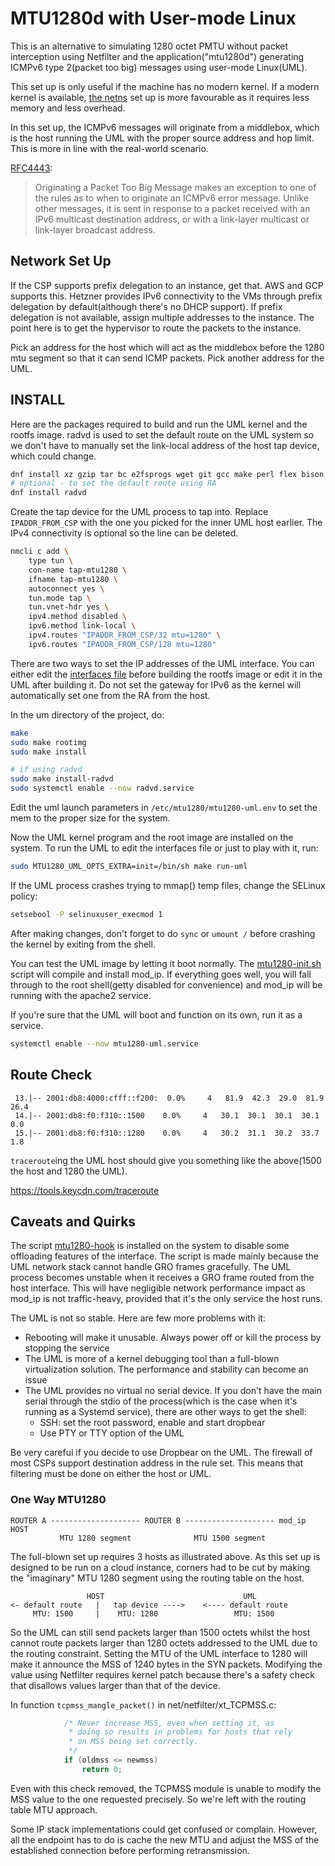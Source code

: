# MTU1280d with User-mode Linux
This is an alternative to simulating 1280 octet PMTU without packet interception
using Netfilter and the application("mtu1280d") generating ICMPv6 type 2(packet
too big) messages using user-mode Linux(UML).

This set up is only useful if the machine has no modern kernel. If a modern
kernel is available, [the netns](/netns/README.md) set up is more favourable as
it requires less memory and less overhead.

In this set up, the ICMPv6 messages will originate from a middlebox, which is
the host running the UML with the proper source address and hop limit. This is
more in line with the real-world scenario.

[RFC4443](https://datatracker.ietf.org/doc/html/rfc4443#section-3.2):

>   Originating a Packet Too Big Message makes an exception to one of the
>   rules as to when to originate an ICMPv6 error message.  Unlike other
>   messages, it is sent in response to a packet received with an IPv6
>   multicast destination address, or with a link-layer multicast or
>   link-layer broadcast address.

## Network Set Up
If the CSP supports prefix delegation to an instance, get that. AWS and GCP
supports this. Hetzner provides IPv6 connectivity to the VMs through prefix
delegation by default(although there's no DHCP support). If prefix delegation is
not available, assign multiple addresses to the instance. The point here is to
get the hypervisor to route the packets to the instance.

Pick an address for the host which will act as the middlebox before the 1280 mtu
segment so that it can send ICMP packets. Pick another address for the UML.

## INSTALL
Here are the packages required to build and run the UML kernel and the rootfs
image. radvd is used to set the default route on the UML system so we don't have
to manually set the link-local address of the host tap device, which could
change.

```sh
dnf install xz gzip tar bc e2fsprogs wget git gcc make perl flex bison
# optional - to set the default route using RA
dnf install radvd
```

Create the tap device for the UML process to tap into. Replace `IPADDR_FROM_CSP`
with the one you picked for the inner UML host earlier. The IPv4 connectivity is
optional so the line can be deleted.

```sh
nmcli c add \
	type tun \
	con-name tap-mtu1280 \
	ifname tap-mtu1280 \
	autoconnect yes \
	tun.mode tap \
	tun.vnet-hdr yes \
	ipv4.method disabled \
	ipv6.method link-local \
	ipv4.routes "IPADDR_FROM_CSP/32 mtu=1280" \
	ipv6.routes "IPADDR_FROM_CSP/128 mtu=1280"
```

There are two ways to set the IP addresses of the UML interface. You can either
edit the [interfaces file](/um/target/interfaces) before building the rootfs
image or edit it in the UML after building it. Do not set the gateway for IPv6
as the kernel will automatically set one from the RA from the host.

In the um directory of the project, do:

```sh
make
sudo make rootimg
sudo make install

# if using radvd
sudo make install-radvd
sudo systemctl enable --now radvd.service
```

Edit the uml launch parameters in `/etc/mtu1280/mtu1280-uml.env` to set the
mem to the proper size for the system.

Now the UML kernel program and the root image are installed on the system. To
run the UML to edit the interfaces file or just to play with it, run:

```sh
sudo MTU1280_UML_OPTS_EXTRA=init=/bin/sh make run-uml
```

If the UML process crashes trying to mmap() temp files, change the SELinux
policy:

```sh
setsebool -P selinuxuser_execmod 1
```

After making changes, don't forget to do `sync` or `umount /` before crashing
the kernel by exiting from the shell.

You can test the UML image by letting it boot normally. The
[mtu1280-init.sh](/um/target/mtu1280/mtu1280-init.sh) script will compile and
install mod_ip. If everything goes well, you will fall through to the root
shell(getty disabled for convenience) and mod_ip will be running with the
apache2 service.

If you're sure that the UML will boot and function on its own, run it as a
service.

```sh
systemctl enable --now mtu1280-uml.service
```

## Route Check
```
 13.|-- 2001:db8:4000:cfff::f200:  0.0%     4   81.9  42.3  29.0  81.9  26.4
 14.|-- 2001:db8:f0:f310::1500    0.0%     4   30.1  30.1  30.1  30.1   0.0
 15.|-- 2001:db8:f0:f310::1280    0.0%     4   30.2  31.1  30.2  33.7   1.8
```

`traceroute`ing the UML host should give you something like the above(1500 the
host and 1280 the UML).

https://tools.keycdn.com/traceroute

## Caveats and Quirks
The script [mtu1280-hook](/um/host/dispatcher.d/mtu1280-hook) is installed on
the system to disable some offloading features of the interface. The script is
made mainly because the UML network stack cannot handle GRO frames gracefully.
The UML process becomes unstable when it receives a GRO frame routed from the
host interface. This will have negligible network performance impact as mod_ip
is not traffic-heavy, provided that it's the only service the host runs.

The UML is not so stable. Here are few more problems with it:

- Rebooting will make it unusable. Always power off or kill the process by
  stopping the service
- The UML is more of a kernel debugging tool than a full-blown virtualization
  solution. The performance and stability can become an issue
- The UML provides no virtual no serial device. If you don't have the main
  serial through the stdio of the process(which is the case when it's running as
  a Systemd service), there are other ways to get the shell:
  - SSH: set the root password, enable and start dropbear
  - Use PTY or TTY option of the UML

Be very careful if you decide to use Dropbear on the UML. The firewall of most
CSPs support destination address in the rule set. This means that filtering must
be done on either the host or UML.

### One Way MTU1280
```
ROUTER A -------------------- ROUTER B -------------------- mod_ip HOST
           MTU 1280 segment              MTU 1500 segment
```

The full-blown set up requires 3 hosts as illustrated above. As this set up is
designed to be run on a cloud instance, corners had to be cut by making the
"imaginary" MTU 1280 segment using the routing table on the host.

```
                 HOST                               UML
<- default route   |   tap device ---->    <---- default route
     MTU: 1500     |    MTU: 1280                 MTU: 1500
```

So the UML can still send packets larger than 1500 octets whilst the host cannot
route packets larger than 1280 octets addressed to the UML due to the routing
constraint. Setting the MTU of the UML interface to 1280 will make it announce
the MSS of 1240 bytes in the SYN packets. Modifying the value using Netfilter
requires kernel patch because there's a safety check that disallows values
larger than that of the device.

In function `tcpmss_mangle_packet()` in net/netfilter/xt_TCPMSS.c:

```c
			/* Never increase MSS, even when setting it, as
			 * doing so results in problems for hosts that rely
			 * on MSS being set correctly.
			 */
			if (oldmss <= newmss)
				return 0;
```

Even with this check removed, the TCPMSS module is unable to modify the MSS
value to the one requested precisely. So we're left with the routing table MTU
approach.

Some IP stack implementations could get confused or complain. However, all the
endpoint has to do is cache the new MTU and adjust the MSS of the established
connection before performing retransmission.
